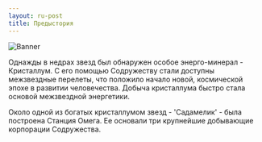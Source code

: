 ```yaml
---
layout: ru-post
title: Предыстория
---
```


![Banner](http://gamerotor.com/images_ldu/events/event_sectors_ww400_hh150.jpg)

Однажды в недрах звезд был обнаружен особое энерго-минерал - Кристаллум. С его помощью Содружеству стали доступны межзвездные перелеты, что положило начало новой, космической эпохе в развитии человечества. Добыча кристаллума быстро стала основой межзвездной энергетики.

Около одной из богатых кристаллумом звезд - 'Садамелик' - была построена Станция Омега. Ее основали три крупнейшие добывающие корпорации Содружества.
